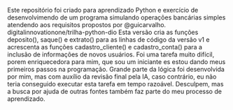 Este repositório foi criado para aprendizado Python e exercício de desenvolvimendo de um programa simulando operações bancárias simples atendendo aos requisitos propostos por @guicarvalho. digitalinnovationone/trilha-python-dio
Esta versão cria as funções deposito(), saque() e extrato() para as linhas de código da versão v1 e acrescenta as funções cadastro_cliente() e cadastro_conta() para a inclusão de informações de novos usuários.
Foi uma tarefa muito difícil, porem enriquecedora para mim, que sou um iniciante es estou dando meus primeiros passos na programação.
Grande parte da lógica foi desenvolvida por mim, mas com  auxílio da revisão final pela IA, caso contrário, eu não teria conseguido executar esta tarefa em tempo razoável. Desculpem, mas a busca por ajuda de outras fontes também faz parte do meu processo de aprendizado.  
